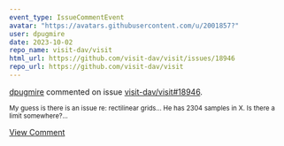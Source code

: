 ```yaml
---
event_type: IssueCommentEvent
avatar: "https://avatars.githubusercontent.com/u/2001857?"
user: dpugmire
date: 2023-10-02
repo_name: visit-dav/visit
html_url: https://github.com/visit-dav/visit/issues/18946
repo_url: https://github.com/visit-dav/visit
---
```


<a href='https://github.com/dpugmire' target='_blank'>dpugmire</a> commented on issue <a href='https://github.com/visit-dav/visit/issues/18946' target='_blank'>visit-dav/visit#18946</a>.

<small>My guess is there is an issue re: rectilinear grids... He has 2304 samples in X. Is there a limit somewhere?...</small>

<a href='https://github.com/visit-dav/visit/issues/18946' target='_blank'>View Comment</a>